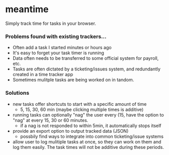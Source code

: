 meantime
==================================================
Simply track time for tasks in your browser.



### Problems found with existing trackers...
- Often add a task I started minutes or hours ago
- It's easy to forget your task timer is running
- Data often needs to be transferred to some official system for payroll, etc.
- Tasks are often dictated by a ticketing/issues system, and redundantly
created in a time tracker app
- Sometimes mulitple tasks are being worked on in tandom.


### Solutions
- new tasks offer shortcuts to start with a specific amount of time
    - 5, 15, 30, 60 min (maybe clicking multiple times is additive)
- running tasks can optionally "nag" the user every (15, have the option to
"nag" at every 15, 30 or 60 minutes.
    - if a nag is not responded to within 5min, it automatically stops itself
- provide an export option to output tracked data (JSON)
    - possbily find ways to integrate into common ticketing/issue systems
- allow user to log mulitiple tasks at once, so they can work on them and log them
easily.  The task times will not be additive during these periods.
